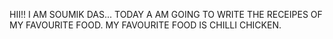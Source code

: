 HII!! I AM SOUMIK DAS... TODAY A AM GOING TO WRITE THE RECEIPES OF MY FAVOURITE FOOD. MY FAVOURITE FOOD IS CHILLI CHICKEN.